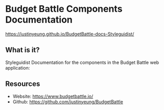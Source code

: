 # Budget Battle Components Documentation

https://justinyeung.github.io/BudgetBattle-docs-Styleguidist/

## What is it?

Styleguidist Documentation for the components in the Budget Battle web application:

## Resources

-   Website: https://www.budgetbattle.io/
-   Github: https://github.com/justinyeung/BudgetBattle
